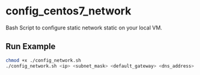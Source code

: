 # config_centos7_network
Bash Script to configure static network static on your local VM.

## Run Example
```bash
chmod +x ./config_network.sh
./config_network.sh <ip> <subnet_mask> <default_gateway> <dns_address>
```
